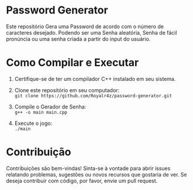 # Password Generator

Este repositório Gera uma Password de acordo com o número de caracteres desejado.
Podendo ser uma Senha aleatória, Senha de fácil pronúncia ou uma senha criada a partir do input do usuário.

# Como Compilar e Executar

1. Certifique-se de ter um compilador C++ instalado em seu sistema.

2. Clone este repositório em seu computador: <br/>
    `git clone https://github.com/Royalr4z/password-generator.git`
3. Compile o Gerador de Senha: <br/>
    `g++ -o main main.cpp`
4. Execute o jogo: <br/>
    `./main`

# Contribuição

Contribuições são bem-vindas! Sinta-se à vontade para abrir issues relatando problemas, sugestões ou novos recursos que gostaria de ver. Se deseja contribuir com código, por favor, envie um pull request.
